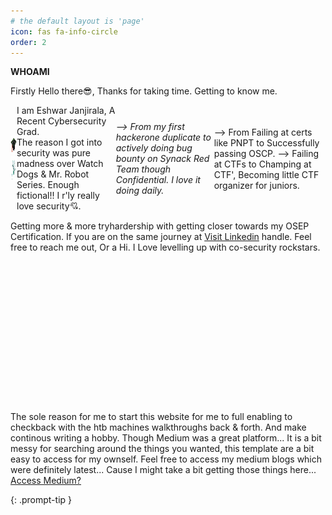 ```yaml
---
# the default layout is 'page'
icon: fas fa-info-circle
order: 2
---
```


**WHOAMI**

Firstly Hello there😎, Thanks for taking time. Getting to know me.

<div style="display: flex; align-items: center;">
<div class="image-column">
  <img src="/assets/img/grad.jpeg" alt="Icon" style="margin-right: 10px; width: 30px; height: 30px;" />
   <img src="/assets/img/secure.png" alt="Icon" style="margin-right: 10px; width: 40px; height: 40px;display: block; margin: 0 auto;" />
  </div>
  <span>I am Eshwar Janjirala, A Recent Cybersecurity Grad. <br>The reason I got into security was pure madness over Watch Dogs & Mr. Robot Series. Enough fictional!! I r'ly really love security💘.</span>
  <i>--> From my first hackerone duplicate to actively doing bug bounty on Synack Red Team though Confidential. I love it doing daily.</i>
  --> From Failing at certs like PNPT to Successfully passing OSCP.
  --> Failing at CTFs to Champing at CTF', Becoming little CTF organizer for juniors.
  
</div>

Getting more & more tryhardership with getting closer towards my OSEP Certification. If you are on the same journey at <a href="https://www.linkedin.com/in/eshwar-janjirala">Visit Linkedin</a>
 handle. Feel free to reach me out, Or a Hi. I Love levelling up with co-security rockstars.

<br><br>


<br><br>

<br><br>

<br><br>

<br><br>


The sole reason for me to start this website for me to full enabling to checkback with the htb machines walkthroughs back & forth. And make continous writing a hobby. Though Medium was a great platform... It is a bit messy for searching around the things you wanted, this template are a bit easy to access for my ownself. Feel free to access my medium blogs which were definitely latest... Cause I might take a bit getting those things here... <a href="https://medium.com/@eshwarjanjirala">Access Medium?</a>

{: .prompt-tip }
